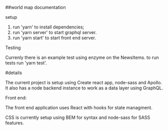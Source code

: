 
##world map documentation

setup

1. run 'yarn' to install dependencies;
2. run 'yarn server' to start graphql server.
3. run 'yarn start' to start front end server.

Testing

Currenly there is an example test using enzyme on the NewsItems. to run tests run 'yarn test'.

#details

The current project is setup using Create react app, node-sass and Apollo. It also has a node backend instance to work as a data layer using GraphQL.

Front end:

The front end application uses React with hooks for state managment. 

CSS is currently setup using BEM for syntax and node-sass for SASS features.
